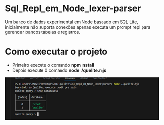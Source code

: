 # Sql_Repl_em_Node_lexer-parser
Um banco de dados experimental em Node baseado em SQL Lite, inicialmente não suporta conexões apenas executa um prompt repl para gerenciar bancos tabelas e registros.

# Como executar o projeto

- Primeiro execute o comando  **npm install**
- Depois execute 0 comando **node ./quelite.mjs**

![alt text](images/print.png)



